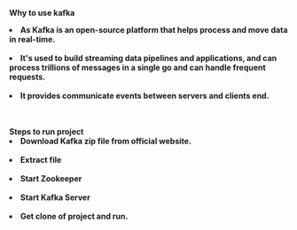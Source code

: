 <b>Why to use kafka<b>
<p><li>
 As Kafka is an open-source platform that helps process and move data in real-time. </li>
<br><li>It's used to build streaming data pipelines and applications, and can process trillions of messages in a single go and can handle frequent requests. </li>
<br><li>It provides communicate events between servers and clients end.</li>
</p>
<br> <br>
<strong>Steps to run project</strong> 
<strong>
 <br> <li>
Download Kafka zip file from official website.</li>
<br><li>Extract file</li>
<br><li>Start Zookeeper</li> 
<br><li>Start Kafka Server </li>
<br><li>Get clone of project and run.</li>
</strong>
